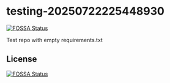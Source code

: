 # testing-20250722225448930
[![FOSSA Status](https://app.fossa.com/api/projects/git%2Bgithub.com%2Fkirogum%2Ftesting-20250722225448930.svg?type=shield)](https://app.fossa.com/projects/git%2Bgithub.com%2Fkirogum%2Ftesting-20250722225448930?ref=badge_shield)

Test repo with empty requirements.txt


## License
[![FOSSA Status](https://app.fossa.com/api/projects/git%2Bgithub.com%2Fkirogum%2Ftesting-20250722225448930.svg?type=large)](https://app.fossa.com/projects/git%2Bgithub.com%2Fkirogum%2Ftesting-20250722225448930?ref=badge_large)